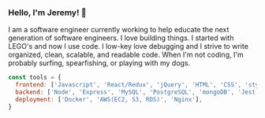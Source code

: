 ### Hello, I'm Jeremy! 👋

I am a software engineer currently working to help educate the next generation of software engineers.
I love building things. I started with LEGO's and now I use code. I low-key love debugging and I strive to write organized, clean, scalable, and readable code. 
When I'm not coding, I'm probably surfing, spearfishing, or playing with my dogs.

```javascript
const tools = {
  frontend: ['Javascript', 'React/Redux', 'jQuery', 'HTML', 'CSS', 'styled-components'],
  backend: ['Node', 'Express', 'MySQL', 'PostgreSQL', 'mongoDB', 'Jest'],
  deployment: ['Docker', 'AWS(EC2, S3, RDS)', 'Nginx'],
}
```

